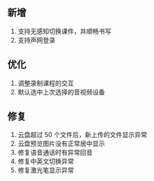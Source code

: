 ## 新增

1. 支持无感知切换课件，并顺畅书写
2. 支持声网登录

## 优化

1. 调整录制课程的交互
2. 默认选中上次选择的音视频设备


## 修复

1. 云盘超过 50 个文件后，新上传的文件显示异常
2. 云盘预览图片没有正常居中显示
3. 修复语音通话时有异常回音
4. 修复中英文切换异常
5. 修复激光笔显示异常